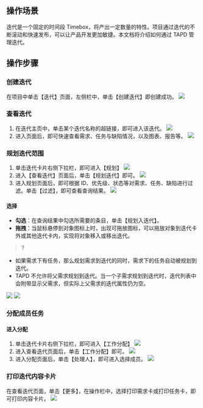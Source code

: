 ## 操作场景
迭代是一个固定的时间段 Timebox，将产出一定数量的特性。项目通过迭代的不断滚动和快速发布，可以让产品开发更加敏捷。本文档将介绍如何通过 TAPD 管理迭代。



## 操作步骤
### 创建迭代
在项目中单击【迭代】页面，左侧栏中，单击【创建迭代】即创建成功。
![](https://main.qcloudimg.com/raw/e5bf3bd91b25e68cb2874cdc26b8ec0f.png)



### 查看迭代
1. 在迭代主页中，单击某个迭代名称的超链接，即可进入该迭代。
![](https://main.qcloudimg.com/raw/44274ae67826eb75fe655f3c1136818a.png)
2. 进入页面后，即可快速查看需求、任务与缺陷情况，以及图表、报告等。
![](https://main.qcloudimg.com/raw/20fede5228b2db40ebb3b74ca4082731.png)


### 规划迭代范围

1. 单击迭代卡片右侧下拉栏，即可进入【规划】
![](https://main.qcloudimg.com/raw/9265bf02cad7381be1de1ff62a397e96.png)
2. 进入【查看迭代】页面后，单击【规划迭代】即可。
![](https://main.qcloudimg.com/raw/bc5082ccb294f7b54d0abdf31513fb34.png)
3. 进入规划页面后，即可根据 ID、优先级、状态等对需求、任务、缺陷进行过滤。单击【过滤】，即可查看查询结果。
![](https://main.qcloudimg.com/raw/af3da327939fbd0001bfb162c69a66f6.png)


 

#### 选择
- **勾选**：在查询结果中勾选所需要的条目，单击【规划入迭代】。
- **拖拽**：当鼠标悬停到对象图标上时，出现可拖放图标，可以拖放对象到迭代卡外或其他迭代卡内，实现将对象移入或移出迭代。



>?
- 如果需求下有任务，那么规划需求到迭代的同时，需求下的任务自动被规划到迭代。
- TAPD 不允许将父需求规划到迭代。当一个子需求规划到迭代时，迭代列表中会附带显示父需求，但实际上父需求的迭代属性仍为空。

 
![](https://main.qcloudimg.com/raw/7dcb3e8cb7883e1d1b60e21a3edafc68.png)
![](https://main.qcloudimg.com/raw/b2cf275a6185f5a7f543390cb020a634.png)


 

 

### 分配成员任务

#### 进入分配
1. 单击迭代卡片右侧下拉栏，即可进入【工作分配】
![](https://main.qcloudimg.com/raw/a7385ea13d64da997b9c1b9958b592df.png)
2. 进入查看迭代页面后，单击【工作分配】即可。
![](https://main.qcloudimg.com/raw/786ca5c2720cb07480087d9b2a3e877a.png)
3. 进入分配页面后，单击【处理人】，即可进入选择成员。
![](https://main.qcloudimg.com/raw/0be0e55257362a7011a0635af9fc228b.png)



 

### 打印迭代内容卡片
在查看迭代页面，单击【更多】，在操作栏中，选择打印需求卡或打印任务卡，即可打印内容卡片。
![](https://main.qcloudimg.com/raw/62110e1e9dff97cdc2c5a366a511240a.png)

